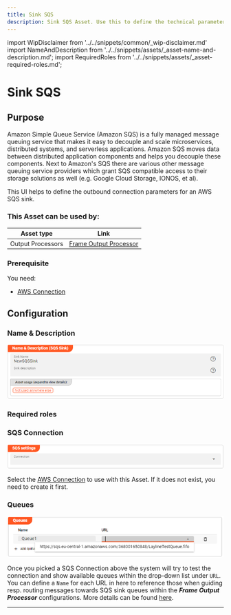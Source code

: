 ```yaml
---
title: Sink SQS
description: Sink SQS Asset. Use this to define the technical parameters for a AWS SQS sink connection.
---
```


import WipDisclaimer from '../../snippets/common/_wip-disclaimer.md'
import NameAndDescription from '../../snippets/assets/_asset-name-and-description.md';
import RequiredRoles from '../../snippets/assets/_asset-required-roles.md';

# Sink SQS

## Purpose

Amazon Simple Queue Service (Amazon SQS) is a fully managed message queuing service that makes it easy to decouple and scale microservices,
distributed systems, and serverless applications. Amazon SQS moves data between distributed application components and
helps you decouple these components.
Next to Amazon's SQS there are various other message queuing service providers which grant SQS compatible access to their storage solutions as well
(e.g. Google Cloud Storage, IONOS, et al).

This UI helps to define the outbound connection parameters for an AWS SQS sink.

### This Asset can be used by:

| Asset type        | Link                                                                        |
|-------------------|-----------------------------------------------------------------------------|
| Output Processors | [Frame Output Processor](../processors-output/asset-output-frame) |

### Prerequisite

You need:
* [AWS Connection](../connections/asset-connection-aws)


## Configuration

### Name & Description

![Name & Description (SQS Sink)](./.asset-sink-sqs_images/1715605606362.png "Name & Description (SQS Sink)")

<NameAndDescription></NameAndDescription>

### Required roles

<RequiredRoles></RequiredRoles>

### SQS Connection

![AWS Connection (SQS Sink)](./.asset-sink-sqs_images/1715604361224.png "AWS Connection (SQS Sink)")

Select the [AWS Connection](../connections/asset-connection-aws) to use with this Asset.
If it does not exist, you need to create it first.

### Queues

![](./.asset-sink-sqs_images/1715608949285.png "Queue definitions / mapping (SQS Sink)")

Once you picked a SQS Connection above the system will try to test the connection and 
show available queues within the drop-down list under `URL`.
You can define a `Name` for each URL in here to reference those when guiding resp. routing messages towards SQS sink queues within the
_**Frame Output Processor**_ configurations. More details can be found [here](../processors-output/asset-output-frame#sink-settings-for-sqs).

---

<WipDisclaimer></WipDisclaimer>

